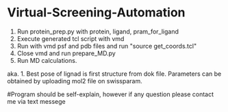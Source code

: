# Virtual-Screening-Automation

1. Run protein_prep.py with protein, ligand, pram_for_ligand
2. Execute generated tcl script with vmd
3. Run with vmd psf and pdb files and run "source get_coords.tcl"
4. Close vmd and run prepare_MD.py
5. Run MD calculations.

aka. 1.
Best pose of lignad is first structure from dok file.
Parameters can be obtained by uploading mol2 file on swissparam. 

#Program should be self-explain, however if any question please contact me via text messege
